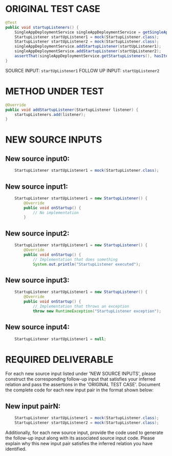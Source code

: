 # ORIGINAL TEST CASE
```java
@Test
public void startupListeners() {
    SingleAppDeploymentService singleAppDeploymentService = getSingleAppDeploymentService();
    StartupListener startUpListener1 = mock(StartupListener.class);
    StartupListener startUpListener2 = mock(StartupListener.class);
    singleAppDeploymentService.addStartupListener(startUpListener1);
    singleAppDeploymentService.addStartupListener(startUpListener2);
    assertThat(singleAppDeploymentService.getStartupListeners(), hasItems(startUpListener1, startUpListener2));
}

```
SOURCE INPUT: `startUpListener1`
FOLLOW UP INPUT: `startUpListener2`


# METHOD UNDER TEST
```java
@Override
public void addStartupListener(StartupListener listener) {
    startupListeners.add(listener);
}

```


# NEW SOURCE INPUTS
## New source input0:
```java
    StartupListener startUpListener1 = mock(StartupListener.class);
```

## New source input1:
```java
    StartupListener startUpListener1 = new StartupListener() {
        @Override
        public void onStartup() {
            // No implementation
        }
```

## New source input2:
```java
    StartupListener startUpListener1 = new StartupListener() {
        @Override
        public void onStartup() {
            // Implementation that does something
            System.out.println("StartupListener executed");
```

## New source input3:
```java
    StartupListener startUpListener1 = new StartupListener() {
        @Override
        public void onStartup() {
            // Implementation that throws an exception
            throw new RuntimeException("StartupListener exception");
```

## New source input4:
```java
    StartupListener startUpListener1 = null;
```



# REQUIRED DELIVERABLE
For each new source input listed under 'NEW SOURCE INPUTS', please construct the corresponding follow-up input that satisfies your inferred relation and pass the assertions in the 'ORIGINAL TEST CASE'. Document the complete code for each new input pair in the format shown below:
## New input pairN:
```java
    StartupListener startUpListener1 = mock(StartupListener.class);
    StartupListener startUpListener2 = mock(StartupListener.class);
```

Additionally, for each new source input, provide the code used to generate the follow-up input along with its associated source input code. Please explain why this new input pair satisfies the inferred relation you have identified.